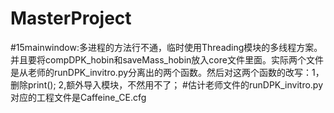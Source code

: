 # MasterProject
#15mainwindow:多进程的方法行不通，临时使用Threading模块的多线程方案。并且要将compDPK_hobin和saveMass_hobin放入core文件里面。实际两个文件是从老师的runDPK_invitro.py分离出的两个函数。然后对这两个函数的改写：1，删除print(); 2,额外导入模块，不然用不了；
#估计老师文件的runDPK_invitro.py对应的工程文件是Caffeine_CE.cfg
